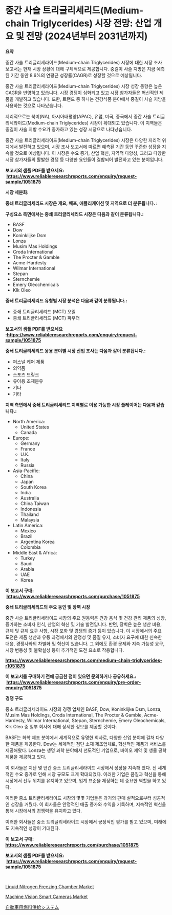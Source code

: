 <p><h1>중간 사슬 트리글리세리드(Medium-chain Triglycerides) 시장 전망: 산업 개요 및 전망 (2024년부터 2031년까지)</h1></p><p><strong>요약</strong></p>
<p><p>중간 사슬 트리글리세라이드(Medium-chain Triglycerides) 시장에 대한 시장 조사 보고서는 현재 시장 상황에 대해 구체적으로 제공합니다. 중길이 사슬 지방은 지금 예측된 기간 동안 8.6%의 연평균 성장률(CAGR)로 성장할 것으로 예상됩니다.</p><p>중간 사슬 트리글리세라이드(Medium-chain Triglycerides) 시장 성장 동향은 높은 CAGR을 반영하고 있습니다. 시장 경쟁이 심화되고 있고 시장 참가자들은 혁신적인 제품을 개발하고 있습니다. 또한, 트랜드 중 하나는 건강식품 분야에서 중길이 사슬 지방을 사용하는 것으로 나타났습니다.</p><p>지리적으로는 북미(NA), 아시아태평양(APAC), 유럽, 미국, 중국에서 중간 사슬 트리글리세라이드(Medium-chain Triglycerides) 시장이 확대되고 있습니다. 이 지역들은 중길이 사슬 지방 수요가 증가하고 있는 성장 시장으로 나타났습니다.</p><p>중간 사슬 트리글리세라이드(Medium-chain Triglycerides) 시장은 다양한 지리적 위치에서 발전하고 있으며, 시장 조사 보고서에 따르면 예측된 기간 동안 꾸준한 성장을 지속할 것으로 예상됩니다. 이 시장은 수요 증가, 산업 혁신, 지역적 다양성, 그리고 다양한 시장 참가자들의 활발한 경쟁 등 다양한 요인들이 결합되어 발전하고 있는 분야입니다.</p></p>
<p><strong>보고서의 샘플 PDF를 받으세요: &nbsp;<a href="https://www.reliableresearchreports.com/enquiry/request-sample/1051875">https://www.reliableresearchreports.com/enquiry/request-sample/1051875</a></strong></p>
<p><strong>시장 세분화:</strong></p>
<p><strong> 중쇄 트리글리세리드 시장은 개요, 배포, 애플리케이션 및 지역으로 더 분류됩니다. :</strong></p>
<p><strong>구성요소 측면에서는 중쇄 트리글리세리드 시장은 다음과 같이 분류됩니다.:</strong></p>
<p><ul><li>BASF</li><li>Dow</li><li>Koninklijke Dsm</li><li>Lonza</li><li>Musim Mas Holdings</li><li>Croda International</li><li>The Procter & Gamble</li><li>Acme-Hardesty</li><li>Wilmar International</li><li>Stepan</li><li>Sternchemie</li><li>Emery Oleochemicals</li><li>Klk Oleo</li></ul></p>
<p><strong> 중쇄 트리글리세리드 유형별 시장 분석은 다음과 같이 분류됩니다.:</strong></p>
<p><ul><li>중쇄 트리글리세리드 (MCT) 오일</li><li>중쇄 트리글리세리드 (MCT) 파우더</li></ul></p>
<p><strong>보고서의 샘플 PDF를 받으세요 :<a href="https://www.reliableresearchreports.com/enquiry/request-sample/1051875">https://www.reliableresearchreports.com/enquiry/request-sample/1051875</a></strong></p>
<p><strong> 중쇄 트리글리세리드 응용 분야별 시장 산업 조사는 다음과 같이 분류됩니다.:</strong></p>
<p><ul><li>퍼스널 케어 제품</li><li>의약품</li><li>스포츠 드링크</li><li>유아용 조제분유</li><li>기타</li><li>기타</li></ul></p>
<p><strong>지역 측면에서 중쇄 트리글리세리드 지역별로 이용 가능한 시장 플레이어는 다음과 같습니다.:</strong></p>
<p><ul>
    <li>
        North America:
        <ul>
            <li>United States</li>
            <li>Canada</li>
        </ul>
    </li>
    <li>
        Europe:
        <ul>
            <li>Germany</li>
            <li>France</li>
            <li>U.K.</li>
            <li>Italy</li>
            <li>Russia</li>
        </ul>
    </li>
    <li>
        Asia-Pacific:
        <ul>
            <li>China</li>
            <li>Japan</li>
            <li>South Korea</li>
            <li>India</li>
            <li>Australia</li>
            <li>China Taiwan</li>
            <li>Indonesia</li>
            <li>Thailand</li>
            <li>Malaysia</li>
        </ul>
    </li>
    <li>
        Latin America:
        <ul>
            <li>Mexico</li>
            <li>Brazil</li>
            <li>Argentina Korea</li>
            <li>Colombia</li>
        </ul>
    </li>
    <li>
        Middle East & Africa:
        <ul>
            <li>Turkey</li>
            <li>Saudi</li>
            <li>Arabia</li>
            <li>UAE</li>
            <li>Korea</li>
        </ul>
    </li>
    </ul></p>
<p><strong>이 보고서 구매: &nbsp;<a href="https://www.reliableresearchreports.com/purchase/1051875">https://www.reliableresearchreports.com/purchase/1051875</a></strong></p>
<p><strong>중쇄 트리글리세리드의 주요 동인 및 장벽 시장</strong></p>
<p><p>중간 사슬 트리글리세라이드 시장의 주요 원동력은 건강 음식 및 건강 관리 제품의 성장, 증가하는 소비자 인식, 산업의 혁신 및 기술 발전입니다. 반면, 장벽은 높은 생산 비용, 규제 및 규제 요구 사항, 시장 포화 및 경쟁의 증가 등이 있습니다. 이 시장에서의 주요 도전은 제품 생산과 유통 과정에서의 안정성 및 품질 유지, 소비자 요구에 대한 신속한 대응, 경쟁사와의 차별화 및 혁신이 있습니다. 그 외에도 환경 문제와 지속 가능성 요구, 시장 변동성 및 불확실성 등이 추가적인 도전 요소로 작용합니다.</p></p>
<p><strong><a href="https://www.reliableresearchreports.com/medium-chain-triglycerides-r1051875">https://www.reliableresearchreports.com/medium-chain-triglycerides-r1051875</a></strong></p>
<p><strong>이 보고서를 구매하기 전에 궁금한 점이 있으면 문의하거나 공유하세요.: &nbsp;<a href="https://www.reliableresearchreports.com/enquiry/pre-order-enquiry/1051875">https://www.reliableresearchreports.com/enquiry/pre-order-enquiry/1051875</a></strong></p>
<p><strong>경쟁 구도</strong></p>
<p><p>중소 트리글리세라이드 시장의 경쟁 업체인 BASF, Dow, Koninklijke Dsm, Lonza, Musim Mas Holdings, Croda International, The Procter & Gamble, Acme-Hardesty, Wilmar International, Stepan, Sternchemie, Emery Oleochemicals, Klk Oleo 중 일부 회사에 대해 상세한 정보를 제공할 것이다. </p><p>BASF는 화학 제조 분야에서 세계적으로 유명한 회사로, 다양한 산업 분야에 걸쳐 다양한 제품을 제공한다. Dow는 세계적인 첨단 소재 제조업체로, 혁신적인 제품과 서비스를 제공해왔다. Lonza는 생명 과학 분야에서 선도적인 기업으로, 바이오 제약 및 생물 공학 제품을 제공하고 있다. </p><p>이 회사들은 지난 몇 년간 중소 트리글리세라이드 시장에서 성장을 지속해 왔다. 전 세계적인 수요 증가로 인해 시장 규모도 크게 확대되었다. 이러한 기업은 품질과 혁신을 통해 시장에서 선두 위치를 유지하고 있으며, 업계 표준을 제정하는 데 중요한 역할을 하고 있다. </p><p>이러한 중소 트리글리세라이드 시장의 몇몇 기업들은 과거의 판매 실적으로부터 성공적인 성장을 거뒀다. 이 회사들은 안정적인 매출 증가와 수익을 기록하며, 지속적인 혁신을 통해 시장에서의 경쟁력을 유지하고 있다. </p><p>이러한 회사들은 중소 트리글리세라이드 시장에서 긍정적인 평가를 받고 있으며, 미래에도 지속적인 성장이 기대된다.</p></p>
<p><strong>이 보고서 구매: &nbsp; <a href="https://www.reliableresearchreports.com/purchase/1051875">https://www.reliableresearchreports.com/purchase/1051875</a></strong></p>
<p><strong>보고서의 샘플 PDF를 받으세요: &nbsp;<a href="https://www.reliableresearchreports.com/enquiry/request-sample/1051875">https://www.reliableresearchreports.com/enquiry/request-sample/1051875</a></strong><strong></strong></p>
<p>&nbsp;</p>
<p><p><a href="https://github.com/CliffMedina6/Market-Research-Report-List-4/blob/main/liquid-nitrogen-freezing-chamber-market.md">Liquid Nitrogen Freezing Chamber Market</a></p><p><a href="https://skillful-vermicelli-b89.notion.site/Machine-Vision-Smart-Cameras-Market-Insight-Market-Trends-Growth-Forecasted-from-2024-TO-2031-255605f0c2a649c7b2633ac32f7273e6">Machine Vision Smart Cameras Market</a></p><p><a href="https://github.com/mreklxf44233/Market-Research-Report-List-1/blob/main/345658824244.md">自動車用燃料供給システム</a></p></p>